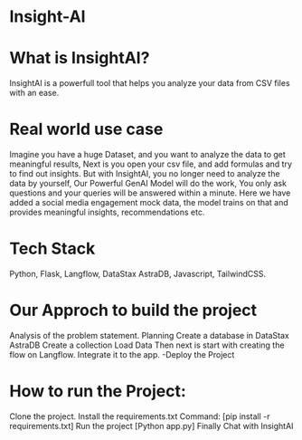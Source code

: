 # Insight-AI
# What is InsightAI?
InsightAI is a powerfull tool that helps you analyze your data from CSV files with an ease.

# Real world use case
Imagine you have a huge Dataset, and you want to analyze the data to get meaningful results, Next is you open your csv file, and add formulas and try to find out insights. But with InsightAI, you no longer need to analyze the data by yourself, Our Powerful GenAI Model will do the work, You only ask questions and your queries will be answered within a minute. Here we have added a social media engagement mock data, the model trains on that and provides meaningful insights, recommendations etc. 
# Tech Stack

Python, Flask, Langflow, DataStax AstraDB, Javascript, TailwindCSS.
# Our Approch to build the project
Analysis of the problem statement.
Planning
Create a database in DataStax AstraDB
Create a collection
Load Data
Then next is start with creating the flow on Langflow.
Integrate it to the app. -Deploy the Project
# How to run the Project:
Clone the project. 
Install the requirements.txt 
Command: [pip install -r requirements.txt] 
Run the project [Python app.py] 
Finally Chat with InsightAI
